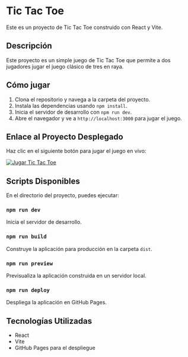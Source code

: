# Tic Tac Toe

Este es un proyecto de Tic Tac Toe construido con React y Vite.

## Descripción

Este proyecto es un simple juego de Tic Tac Toe que permite a dos jugadores jugar el juego clásico de tres en raya.

## Cómo jugar

1. Clona el repositorio y navega a la carpeta del proyecto.
2. Instala las dependencias usando `npm install`.
3. Inicia el servidor de desarrollo con `npm run dev`.
4. Abre el navegador y ve a `http://localhost:3000` para jugar el juego.

## Enlace al Proyecto Desplegado

Haz clic en el siguiente botón para jugar el juego en vivo:

[![Jugar Tic Tac Toe](https://img.shields.io/badge/Jugar-Tic%20Tac%20Toe-brightgreen)](https://titicuevas.github.io/Curso_React/project/02-tic-tac-toe/)

## Scripts Disponibles

En el directorio del proyecto, puedes ejecutar:

### `npm run dev`

Inicia el servidor de desarrollo.

### `npm run build`

Construye la aplicación para producción en la carpeta `dist`.

### `npm run preview`

Previsualiza la aplicación construida en un servidor local.

### `npm run deploy`

Despliega la aplicación en GitHub Pages.

## Tecnologías Utilizadas

- React
- Vite
- GitHub Pages para el despliegue

